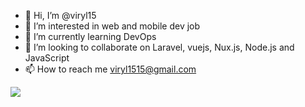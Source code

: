 - 👋 Hi, I’m @viryl15
- 👀 I’m interested in web and mobile dev job
- 🌱 I’m currently learning DevOps
- 💞️ I’m looking to collaborate on Laravel, vuejs, Nux.js, Node.js and JavaScript
- 📫 How to reach me viryl1515@gmail.com

<a href="https://github.com/viryl15">
  <img align="center" src="https://github-readme-stats.vercel.app/api/top-langs/?username=viryl15&theme=light&hide_langs_below=1" />
</a>

<!---
viryl15/viryl15 is a ✨ special ✨ repository because its `README.md` (this file) appears on your GitHub profile.
You can click the Preview link to take a look at your changes.
--->
